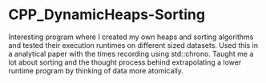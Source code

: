 # CPP_DynamicHeaps-Sorting
  Interesting program where I created my own heaps and sorting algorithms and tested their execution runtimes on different sized datasets. Used this in a analytical paper with the times recording using std::chrono. Taught me a lot about sorting and the thought process behind extrapolating a lower runtime program by thinking of data more atomically.
